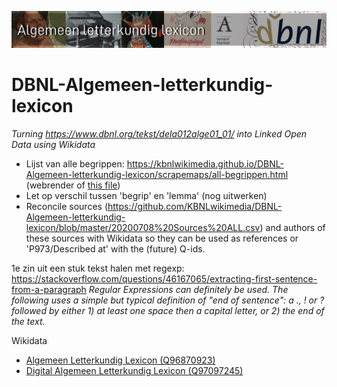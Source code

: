 ![DBNL banner](banners/AlgemeenLetterkundigLexicon_BannerWikimedia_NL.jpg)
# DBNL-Algemeen-letterkundig-lexicon
*Turning https://www.dbnl.org/tekst/dela012alge01_01/ into Linked Open Data using Wikidata*

* Lijst van alle begrippen: https://kbnlwikimedia.github.io/DBNL-Algemeen-letterkundig-lexicon/scrapemaps/all-begrippen.html (webrender of [this file](scrapemaps/all-begrippen.html))
* Let op verschil tussen 'begrip' en 'lemma' (nog uitwerken)
* Reconcile sources (https://github.com/KBNLwikimedia/DBNL-Algemeen-letterkundig-lexicon/blob/master/20200708%20Sources%20ALL.csv) and authors of these sources with Wikidata so they can be used as references or 'P973/Described at' with the (future) Q-ids.

1e zin uit een stuk tekst halen met regexp: https://stackoverflow.com/questions/46167065/extracting-first-sentence-from-a-paragraph
*Regular Expressions can definitely be used. The following uses a simple but typical definition of "end of sentence": a ., ! or ? followed by either 1) at least one space then a capital letter, or 2) the end of the text.*

Wikidata
* <a href="https://www.wikidata.org/wiki/Q96870923"> Algemeen Letterkundig Lexicon (Q96870923)</a>
* <a href="https://www.wikidata.org/wiki/Q97097245"> Digital Algemeen Letterkundig Lexicon (Q97097245) </a>
